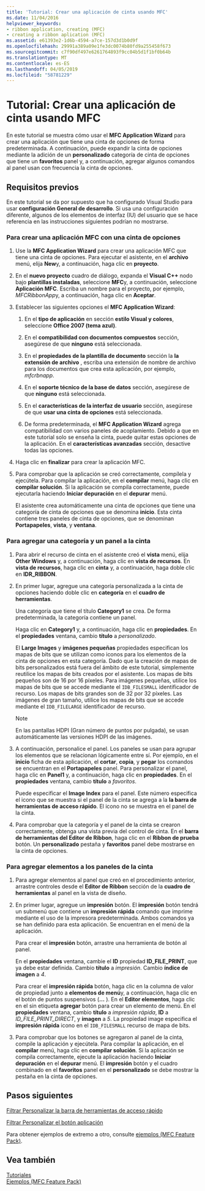 ```yaml
---
title: 'Tutorial: Crear una aplicación de cinta usando MFC'
ms.date: 11/04/2016
helpviewer_keywords:
- ribbon application, creating (MFC)
- creating a ribbon aplication (MFC)
ms.assetid: e61393e2-1d6b-4594-a7ce-157d3d1b0d9f
ms.openlocfilehash: 29991a389a09e1fe3dc0074b80fd9a255458f673
ms.sourcegitcommit: c7f90df497e6261764893f9cc04b5d1f1bf0b64b
ms.translationtype: MT
ms.contentlocale: es-ES
ms.lasthandoff: 04/05/2019
ms.locfileid: "58781229"
---
```

# <a name="walkthrough-creating-a-ribbon-application-by-using-mfc"></a>Tutorial: Crear una aplicación de cinta usando MFC

En este tutorial se muestra cómo usar el **MFC Application Wizard** para crear una aplicación que tiene una cinta de opciones de forma predeterminada. A continuación, puede expandir la cinta de opciones mediante la adición de un **personalizado** categoría de cinta de opciones que tiene un **favoritos** panel y, a continuación, agregar algunos comandos al panel usan con frecuencia la cinta de opciones.

## <a name="prerequisites"></a>Requisitos previos

En este tutorial se da por supuesto que ha configurado Visual Studio para usar **configuración General de desarrollo**. Si usa una configuración diferente, algunos de los elementos de interfaz (IU) del usuario que se hace referencia en las instrucciones siguientes podrían no mostrarse.

### <a name="to-create-an-mfc-application-that-has-a-ribbon"></a>Para crear una aplicación MFC con una cinta de opciones

1. Use la **MFC Application Wizard** para crear una aplicación MFC que tiene una cinta de opciones. Para ejecutar el asistente, en el **archivo** menú, elija **New**y, a continuación, haga clic en **proyecto**.

1. En el **nuevo proyecto** cuadro de diálogo, expanda el **Visual C++** nodo bajo **plantillas instaladas**, seleccione **MFC**y, a continuación, seleccione  **Aplicación MFC**. Escriba un nombre para el proyecto, por ejemplo, *MFCRibbonApp*y, a continuación, haga clic en **Aceptar**.

1. Establecer las siguientes opciones el **MFC Application Wizard**:

    1. En el **tipo de aplicación** en sección **estilo Visual y colores**, seleccione **Office 2007 (tema azul)**.

    1. En el **compatibilidad con documentos compuestos** sección, asegúrese de que **ninguno** está seleccionada.

    1. En el **propiedades de la plantilla de documento** sección la **la extensión de archivo** , escriba una extensión de nombre de archivo para los documentos que crea esta aplicación, por ejemplo, *mfcrbnapp*.

    1. En el **soporte técnico de la base de datos** sección, asegúrese de que **ninguno** está seleccionada.

    1. En el **características de la interfaz de usuario** sección, asegúrese de que **usar una cinta de opciones** está seleccionada.

    1. De forma predeterminada, el **MFC Application Wizard** agrega compatibilidad con varios paneles de acoplamiento. Debido a que en este tutorial solo se enseña la cinta, puede quitar estas opciones de la aplicación. En el **características avanzadas** sección, desactive todas las opciones.

1. Haga clic en **finalizar** para crear la aplicación MFC.

1. Para comprobar que la aplicación se creó correctamente, compílela y ejecútela. Para compilar la aplicación, en el **compilar** menú, haga clic en **compilar solución**. Si la aplicación se compila correctamente, puede ejecutarla haciendo **Iniciar depuración** en el **depurar** menú.

    El asistente crea automáticamente una cinta de opciones que tiene una categoría de cinta de opciones que se denomina **inicio**. Esta cinta contiene tres paneles de cinta de opciones, que se denominan **Portapapeles**, **vista**, y **ventana**.

### <a name="to-add-a-category-and-panel-to-the-ribbon"></a>Para agregar una categoría y un panel a la cinta

1. Para abrir el recurso de cinta en el asistente creó el **vista** menú, elija **Other Windows** y, a continuación, haga clic en **vista de recursos**. En **vista de recursos**, haga clic en **cinta** y, a continuación, haga doble clic en **IDR_RIBBON**.

1. En primer lugar, agregue una categoría personalizada a la cinta de opciones haciendo doble clic en **categoría** en el **cuadro de herramientas**.

    Una categoría que tiene el título **Category1** se crea. De forma predeterminada, la categoría contiene un panel.

    Haga clic en **Category1** y, a continuación, haga clic en **propiedades**. En el **propiedades** ventana, cambio **título** a *personalizado*.

    El **Large Images** y **imágenes pequeñas** propiedades especifican los mapas de bits que se utilizan como iconos para los elementos de la cinta de opciones en esta categoría. Dado que la creación de mapas de bits personalizados está fuera del ámbito de este tutorial, simplemente reutilice los mapas de bits creados por el asistente. Los mapas de bits pequeños son de 16 por 16 píxeles. Para imágenes pequeñas, utilice los mapas de bits que se accede mediante el `IDB_FILESMALL` identificador de recurso. Los mapas de bits grandes son de 32 por 32 píxeles. Las imágenes de gran tamaño, utilice los mapas de bits que se accede mediante el `IDB_FILELARGE` identificador de recurso.

    > [!NOTE]
    > En las pantallas HDPI (Gran número de puntos por pulgada), se usan automáticamente las versiones HDPI de las imágenes.

1. A continuación, personalice el panel. Los paneles se usan para agrupar los elementos que se relacionan lógicamente entre sí. Por ejemplo, en el **inicio** ficha de esta aplicación, el **cortar**, **copia**, y **pegar** los comandos se encuentran en el  **Portapapeles** panel. Para personalizar el panel, haga clic en **Panel1** y, a continuación, haga clic en **propiedades**. En el **propiedades** ventana, cambio **título** a *favoritos*.

    Puede especificar el **Image Index** para el panel. Este número especifica el icono que se muestra si el panel de la cinta se agrega a la **la barra de herramientas de acceso rápido**. El icono no se muestra en el panel de la cinta.

1. Para comprobar que la categoría y el panel de la cinta se crearon correctamente, obtenga una vista previa del control de cinta. En el **barra de herramientas del Editor de Ribbon**, haga clic en el **Ribbon de prueba** botón. Un **personalizado** pestaña y **favoritos** panel debe mostrarse en la cinta de opciones.

### <a name="to-add-elements-to-the-ribbon-panels"></a>Para agregar elementos a los paneles de la cinta

1. Para agregar elementos al panel que creó en el procedimiento anterior, arrastre controles desde el **Editor de Ribbon** sección de la **cuadro de herramientas** al panel en la vista de diseño.

1. En primer lugar, agregue un **impresión** botón. El **impresión** botón tendrá un submenú que contiene un **impresión rápida** comando que imprime mediante el uso de la impresora predeterminada. Ambos comandos ya se han definido para esta aplicación. Se encuentran en el menú de la aplicación.

    Para crear el **impresión** botón, arrastre una herramienta de botón al panel.

    En el **propiedades** ventana, cambie el **ID** propiedad **ID_FILE_PRINT**, que ya debe estar definida. Cambio **título** a *impresión*. Cambio **índice de imagen** a *4*.

    Para crear el **impresión rápida** botón, haga clic en la columna de valor de propiedad junto a **elementos de menú**y, a continuación, haga clic en el botón de puntos suspensivos (**...** ). En el **Editor elementos**, haga clic en el sin etiqueta **agregar** botón para crear un elemento de menú. En el **propiedades** ventana, cambio **título** a *impresión rápida*, **ID** a *ID_FILE_PRINT_DIRECT*, y **imagen** a *5*. La propiedad image especifica el **impresión rápida** icono en el `IDB_FILESMALL` recurso de mapa de bits.

1. Para comprobar que los botones se agregaron al panel de la cinta, compile la aplicación y ejecútela. Para compilar la aplicación, en el **compilar** menú, haga clic en **compilar solución**. Si la aplicación se compila correctamente, ejecute la aplicación haciendo **Iniciar depuración** en el **depurar** menú. El **impresión** botón y el cuadro combinado en el **favoritos** panel en el **personalizado** se debe mostrar la pestaña en la cinta de opciones.

## <a name="next-steps"></a>Pasos siguientes

[Filtrar Personalizar la barra de herramientas de acceso rápido](../mfc/how-to-customize-the-quick-access-toolbar.md)

[Filtrar Personalizar el botón aplicación](../mfc/how-to-customize-the-application-button.md)

Para obtener ejemplos de extremo a otro, consulte [ejemplos (MFC Feature Pack)](../overview/visual-cpp-samples.md).

## <a name="see-also"></a>Vea también

[Tutoriales](../mfc/walkthroughs-mfc.md)<br/>
[Ejemplos (MFC Feature Pack)](../overview/visual-cpp-samples.md)
